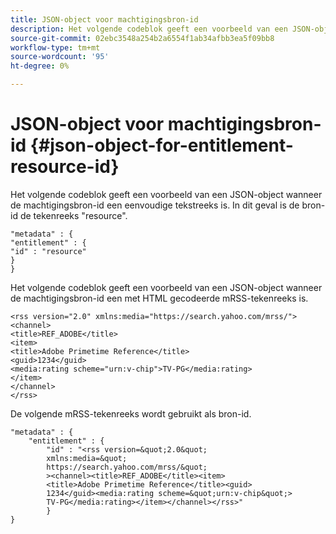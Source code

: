 ```yaml
---
title: JSON-object voor machtigingsbron-id
description: Het volgende codeblok geeft een voorbeeld van een JSON-object wanneer de machtigingsbron-id een eenvoudige tekstreeks is.
source-git-commit: 02ebc3548a254b2a6554f1ab34afbb3ea5f09bb8
workflow-type: tm+mt
source-wordcount: '95'
ht-degree: 0%

---
```


# JSON-object voor machtigingsbron-id {#json-object-for-entitlement-resource-id}

Het volgende codeblok geeft een voorbeeld van een JSON-object wanneer de machtigingsbron-id een eenvoudige tekstreeks is. In dit geval is de bron-id de tekenreeks &quot;resource&quot;.

```
"metadata" : { 
"entitlement" : { 
"id" : "resource" 
} 
}
```

Het volgende codeblok geeft een voorbeeld van een JSON-object wanneer de machtigingsbron-id een met HTML gecodeerde mRSS-tekenreeks is.

```
<rss version="2.0" xmlns:media="https://search.yahoo.com/mrss/"> 
<channel> 
<title>REF_ADOBE</title> 
<item> 
<title>Adobe Primetime Reference</title> 
<guid>1234</guid> 
<media:rating scheme="urn:v-chip">TV-PG</media:rating> 
</item> 
</channel> 
</rss>
```

De volgende mRSS-tekenreeks wordt gebruikt als bron-id.

```
"metadata" : { 
    "entitlement" : { 
        "id" : "<rss version=&quot;2.0&quot; 
        xmlns:media=&quot; 
        https://search.yahoo.com/mrss/&quot; 
        ><channel><title>REF_ADOBE</title><item> 
        <title>Adobe Primetime Reference</title><guid> 
        1234</guid><media:rating scheme=&quot;urn:v-chip&quot;> 
        TV-PG</media:rating></item></channel></rss>" 
        } 
} 
```
